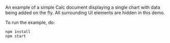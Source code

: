 An example of a simple Calc document displaying a single chart with data being added on the fly.
All surrounding UI elements are hidden in this demo.

To run the example, do:
```
npm install
npm start
```
